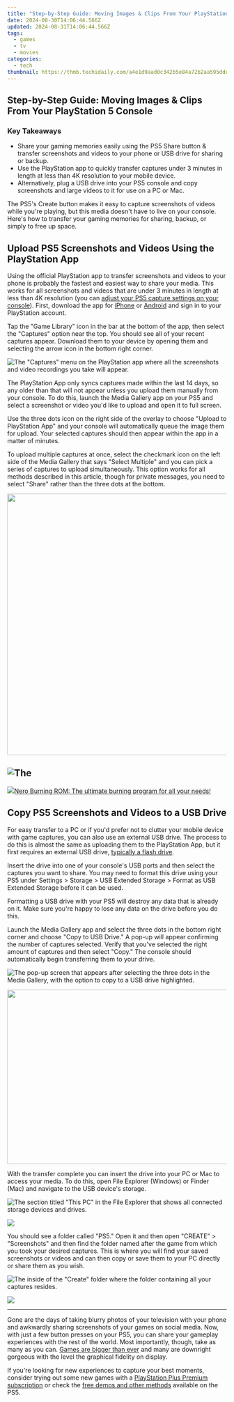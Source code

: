 ```yaml
---
title: "Step-by-Step Guide: Moving Images & Clips From Your PlayStation 5 Console"
date: 2024-08-30T14:06:44.566Z
updated: 2024-08-31T14:06:44.566Z
tags:
  - games
  - tv
  - movies
categories:
  - tech
thumbnail: https://thmb.techidaily.com/a4e1d9aad0c342b5e84a72b2aa595ddec8716c1b81e2111a8c2aa2cbab431fe7.jpg
---
```


## Step-by-Step Guide: Moving Images & Clips From Your PlayStation 5 Console

### Key Takeaways

* Share your gaming memories easily using the PS5 Share button & transfer screenshots and videos to your phone or USB drive for sharing or backup.
* Use the PlayStation app to quickly transfer captures under 3 minutes in length at less than 4K resolution to your mobile device.
* Alternatively, plug a USB drive into your PS5 console and copy screenshots and large videos to it for use on a PC or Mac.

 The PS5's Create button makes it easy to capture screenshots of videos while you're playing, but this media doesn't have to live on your console. Here's how to transfer your gaming memories for sharing, backup, or simply to free up space.

##  Upload PS5 Screenshots and Videos Using the PlayStation App

 Using the official PlayStation app to transfer screenshots and videos to your phone is probably the fastest and easiest way to share your media. This works for all screenshots and videos that are under 3 minutes in length at less than 4K resolution (you can [adjust your PS5 capture settings on your console](https://tiktok-video-recordings.techidaily.com/2024-approved-your-complete-macootd-filmmaking-handbook/)). First, download the app for [iPhone](https://apps.apple.com/au/app/playstation-app/id410896080) or [Android](https://www.anrdoezrs.net/links/3607085/type/dlg/sid/UUhtgUeUpU2002047/https://play.google.com/store/apps/details?id=com.scee.psxandroid&pli=1) and sign in to your PlayStation account.

 Tap the "Game Library" icon in the bar at the bottom of the app, then select the "Captures" option near the top. You should see all of your recent captures appear. Download them to your device by opening them and selecting the arrow icon in the bottom right corner.

![The "Captures" menu on the PlayStation app where all the screenshots and video recordings you take will appear.](https://static1.howtogeekimages.com/wordpress/wp-content/uploads/2024/02/screenshot_20240215-162012.png) 

 The PlayStation App only syncs captures made within the last 14 days, so any older than that will not appear unless you upload them manually from your console. To do this, launch the Media Gallery app on your PS5 and select a screenshot or video you'd like to upload and open it to full screen.

 Use the three dots icon on the right side of the overlay to choose "Upload to PlayStation App" and your console will automatically queue the image them for upload. Your selected captures should then appear within the app in a matter of minutes.

 To upload multiple captures at once, select the checkmark icon on the left side of the Media Gallery that says "Select Multiple" and you can pick a series of captures to upload simultaneously. This option works for all methods described in this article, though for private messages, you need to select "Share" rather than the three dots at the bottom.

<!-- affiliate ads begin -->
<a href="https://turtlebeachus.sjv.io/c/5597632/1988416/23719" target="_top" id="1988416"><img src="//a.impactradius-go.com/display-ad/23719-1988416" border="0" alt="" width="600" height="600"/></a><img height="0" width="0" src="https://imp.pxf.io/i/5597632/1988416/23719" style="position:absolute;visibility:hidden;" border="0" />
<!-- affiliate ads end -->
## ![The](https://static0.howtogeekimages.com/wordpress/wp-content/uploads/2024/02/20240215101715.jpg) 

<!-- affiliate ads begin -->
<a href="https://store.nero.com/order/checkout.php?PRODS=39694080&QTY=1&AFFILIATE=108875&CART=1"><img src="http://cdnwww.nero.com/nero-com-wAssets/img/banners/2023/nbr/fire/Screenshot_1red_gb.jpg" border="0">Nero Burning ROM:
The ultimate burning program for all your needs!</a>
<!-- affiliate ads end -->
##  Copy PS5 Screenshots and Videos to a USB Drive

 For easy transfer to a PC or if you'd prefer not to clutter your mobile device with game captures, you can also use an external USB drive. The process to do this is almost the same as uploading them to the PlayStation App, but it first requires an external USB drive, [typically a flash drive](https://fox-glue.techidaily.com/2024-approved-the-roadmap-how-to-make-your-covers-shine/).

 Insert the drive into one of your console's USB ports and then select the captures you want to share. You may need to format this drive using your PS5 under Settings > Storage > USB Extended Storage > Format as USB Extended Storage before it can be used.

 Formatting a USB drive with your PS5 will destroy any data that is already on it. Make sure you're happy to lose any data on the drive before you do this.

 Launch the Media Gallery app and select the three dots in the bottom right corner and choose "Copy to USB Drive." A pop-up will appear confirming the number of captures selected. Verify that you've selected the right amount of captures and then select "Copy." The console should automatically begin transferring them to your drive.

![The pop-up screen that appears after selecting the three dots in the Media Gallery, with the option to copy to a USB drive highlighted.](https://static1.howtogeekimages.com/wordpress/wp-content/uploads/2024/02/dragon-s-dogma_-dark-arisen_20240215163412.jpg) 

<!-- affiliate ads begin -->
<a href="https://aidotcom.pxf.io/c/5597632/2086436/19576" target="_top" id="2086436"><img src="//a.impactradius-go.com/display-ad/19576-2086436" border="0" alt="" width="1500" height="400"/></a><img height="0" width="0" src="https://imp.pxf.io/i/5597632/2086436/19576" style="position:absolute;visibility:hidden;" border="0" />
<!-- affiliate ads end -->
 With the transfer complete you can insert the drive into your PC or Mac to access your media. To do this, open File Explorer (Windows) or Finder (Mac) and navigate to the USB device's storage.

![The section titled "This PC" in the File Explorer that shows all connected storage devices and drives.](https://static1.howtogeekimages.com/wordpress/wp-content/uploads/2024/02/screenshot-2024-02-15-160607.png) 

<!-- affiliate ads begin -->
<a href="https://secure.2checkout.com/order/checkout.php?PRODS=33729450&QTY=1&AFFILIATE=108875&CART=1"><img src="https://secure.avangate.com/images/merchant/7f687767ccf20fcea1c9dc4a5adc2326/Digisigner_banner_728_x_90_color_version.png" border="0"></a>
<!-- affiliate ads end -->
 You should see a folder called "PS5." Open it and then open "CREATE" > "Screenshots" and then find the folder named after the game from which you took your desired captures. This is where you will find your saved screenshots or videos and can then copy or save them to your PC directly or share them as you wish.

![The inside of the "Create" folder where the folder containing all your captures resides.](https://static1.howtogeekimages.com/wordpress/wp-content/uploads/2024/02/screenshot-2024-02-15-161047.png) 

<!-- affiliate ads begin -->
<a href="https://shop.mondly.com/affiliate.php?ACCOUNT=ATISTUDI&AFFILIATE=108875&PATH=https%3A%2F%2Fwww.mondly.com%3FAFFILIATE%3D108875%26RESOURCE%3D%2BGeneral%2B970x90%2B"><img src="https://secure.avangate.com/images/merchant/69c418c33ec2e1a4267fa9bb77fa1428/general-970x90.gif" border="0"></a>
<!-- affiliate ads end -->
---

 Gone are the days of taking blurry photos of your television with your phone and awkwardly sharing screenshots of your games on social media. Now, with just a few button presses on your PS5, you can share your gameplay experiences with the rest of the world. Most importantly, though, take as many as you can. [Games are bigger than ever](https://extra-guidance.techidaily.com/new-shade-savvy-mastering-the-art-of-color-adjustment-with-ease/) and many are downright gorgeous with the level the graphical fidelity on display.

 If you're looking for new experiences to capture your best moments, consider trying out some new games with a [PlayStation Plus Premium subscription](https://tech-recovery.techidaily.com/quick-and-easy-troubleshooting-for-the-elusive-d3dx934dll-file/) or check the [free demos and other methods](https://fox-that.techidaily.com/1721479399778-fix-your-iphones-broken-qr-code-scanning-feature-with-these-10-tips/) available on the PS5.

<ins class="adsbygoogle"
     style="display:block"
     data-ad-format="autorelaxed"
     data-ad-client="ca-pub-7571918770474297"
     data-ad-slot="1223367746"></ins>



<ins class="adsbygoogle"
     style="display:block"
     data-ad-client="ca-pub-7571918770474297"
     data-ad-slot="8358498916"
     data-ad-format="auto"
     data-full-width-responsive="true"></ins>



